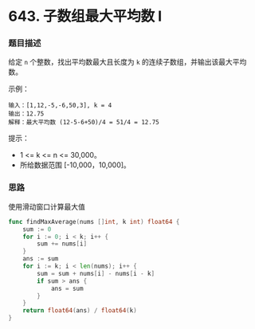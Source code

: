 # 643. 子数组最大平均数 I

### 题目描述

给定 `n` 个整数，找出平均数最大且长度为 `k` 的连续子数组，并输出该最大平均数。

示例：
```
输入：[1,12,-5,-6,50,3], k = 4
输出：12.75
解释：最大平均数 (12-5-6+50)/4 = 51/4 = 12.75
```

提示：

- 1 <= k <= n <= 30,000。
- 所给数据范围 [-10,000，10,000]。

### 思路

使用滑动窗口计算最大值

```go
func findMaxAverage(nums []int, k int) float64 {
    sum := 0
    for i := 0; i < k; i++ {
        sum += nums[i]
    }
    ans := sum
    for i := k; i < len(nums); i++ {
        sum = sum + nums[i] - nums[i - k]
        if sum > ans {
            ans = sum
        }
    }
    return float64(ans) / float64(k)
}
```
